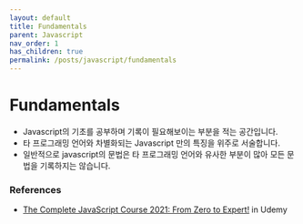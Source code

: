 ```yaml
---
layout: default
title: Fundamentals
parent: Javascript
nav_order: 1
has_children: true
permalink: /posts/javascript/fundamentals
---
```


# Fundamentals

- Javascript의 기초를 공부하며 기록이 필요해보이는 부분을 적는 공간입니다.
- 타 프로그래밍 언어와 차별화되는 Javascript 만의 특징을 위주로 서술합니다.
- 일반적으로 javascript의 문법은 타 프로그래밍 언어와 유사한 부분이 많아 모든 문법을 기록하지는 않습니다.

### References

- [The Complete JavaScript Course 2021: From Zero to Expert!](https://www.udemy.com/course/the-complete-javascript-course/) in Udemy
